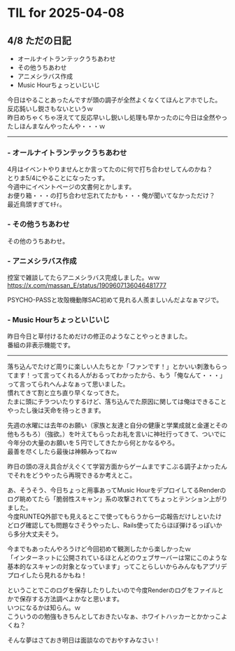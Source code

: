 # TIL for 2025-04-08
## 4/8 ただの日記

- オールナイトランテックうちあわせ
- その他うちあわせ
- アニメシラバス作成
- Music Hourちょっといじいじ

今日はやることあったんですが頭の調子が全然よくなくてほんとアホでした。  
反応鈍いし鋭さもないというｗ  
昨日めちゃくちゃ冴えてて反応早いし鋭いし処理も早かったのに今日は全然やったしほんまなんやったんや・・・ｗ

---

### - オールナイトランテックうちあわせ

4月はイベントやりませんとか言ってたのに何で打ち合わせしてんのかね？  
とりま5/4にやることになったっす。  
今週中にイベントページの文書何とかします。  
お便り箱・・・の打ち合わせ忘れてたかも・・・俺が聞いてなかっただけ？  
最近鳥頭すぎてｷﾁｨ。

### - その他うちあわせ

その他のうちあわせ。

### - アニメシラバス作成

控室で雑談してたらアニメシラバス完成しました。ｗｗ  
https://x.com/massan_E/status/1909607136046481777

PSYCHO-PASSと攻殻機動隊SAC初めて見れる人羨ましいんだよなぁマジで。

### - Music Hourちょっといじいじ

昨日今日と草付けるためだけの修正のようなことやっときました。  
番組の非表示機能です。

---

落ち込んでたけど周りに楽しい人たちとか「ファンです！」とかいい刺激もらってます！って言ってくれる人がおるってわかったから、もう「俺なんて・・・」って言ってられへんよなぁって思いました。  
慣れてきて割と立ち直り早くなってきた。  
たまに頭にチラついたりするけど、落ち込んでた原因に関しては俺はできることやったし後は天命を待っときます。

先週の水曜には去年のお願い（家族と友達と自分の健康と学業成就と金運とその他もろもろ）（強欲。）を叶えてもらったお礼を言いに神社行ってきて、ついでに今年分の大量のお願いを５円でしてきたから何とかなるやろ。  
最善を尽くしたら最後は神頼みってねｗ

昨日の頭の冴え具合がえぐくて学習方面からゲームまですこぶる調子よかったんでそれをどうやったら再現できるか考えとこ。

あ、そうそう、今日ちょっと用事あってMusic HourをデプロイしてるRenderのログ眺めてたら「脆弱性スキャン」系の攻撃されててちょっとテンション上がりました。  
今度RUNTEQ外部でも見えるとこで使ってもらうから一応報告だけしといたけどログ確認しても問題なさそうやったし、Rails使ってたらほぼ弾けるっぽいから多分大丈夫そう。

今までもあったんやろうけど今回初めて観測したから楽しかったｗ  
「インターネットに公開されているほとんどのウェブサーバーは常にこのような基本的なスキャンの対象となっています」ってことらしいからみんなもアプリデプロイしたら見れるかもね！

ということでこのログを保存したりしたいので今度Renderのログをファイルとかで保存する方法調べよかなと思います。  
いつになるかは知らん。ｗ  
こういうのの勉強もきちんとしておきたいなぁ、ホワイトハッカーとかかっこよくね？

そんな夢はさておき明日は面談なのでおやすみなさい！
